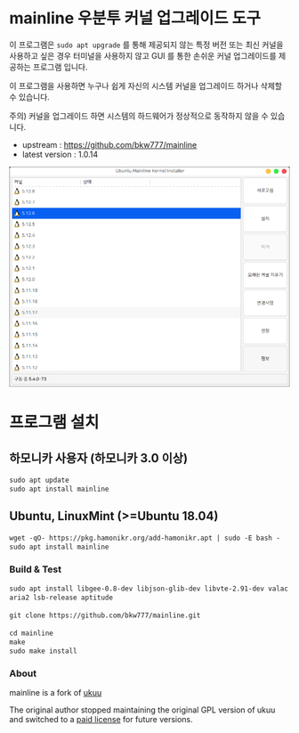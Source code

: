 # mainline 우분투 커널 업그레이드 도구

이 프로그램은 `sudo apt upgrade` 를 통해 제공되지 않는 특정 버전 또는 최신 커널을 사용하고 싶은 경우
터미널을 사용하지 않고 GUI 를 통한 손쉬운 커널 업그레이드를 제공하는 프로그램 입니다.

이 프로그램을 사용하면 누구나 쉽게 자신의 시스템 커널을 업그레이드 하거나 삭제할 수 있습니다.

주의) 커널을 업그레이드 하면 시스템의 하드웨어가 정상적으로 동작하지 않을 수 있습니다.

 * upstream : https://github.com/bkw777/mainline
 * latest version : 1.0.14

![Main window screenshot](main_window_ko.png)

# 프로그램 설치

## 하모니카 사용자 (하모니카 3.0 이상)
```
sudo apt update
sudo apt install mainline
```

## Ubuntu, LinuxMint (>=Ubuntu 18.04)
```
wget -qO- https://pkg.hamonikr.org/add-hamonikr.apt | sudo -E bash -
sudo apt install mainline
```

### Build & Test
	sudo apt install libgee-0.8-dev libjson-glib-dev libvte-2.91-dev valac aria2 lsb-release aptitude

	git clone https://github.com/bkw777/mainline.git
	
	cd mainline
	make
	sudo make install

### About
mainline is a fork of [ukuu](https://github.com/teejee2008/ukuu)

The original author stopped maintaining the original GPL version of ukuu and switched to a [paid license](https://teejeetech.in/tag/ukuu/) for future versions.


